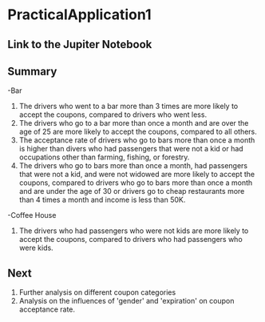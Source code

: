 # PracticalApplication1
## Link to the Jupiter Notebook

## Summary

-Bar
1. The drivers who went to a bar more than 3 times are more likely to accept the coupons, compared to drivers who went less.
2. The drivers who go to a bar more than once a month and are over the age of 25 are more likely to accept the coupons, compared to all others.
3. The acceptance rate of drivers who go to bars more than once a month is higher than divers who had passengers that were not a kid or had occupations other than farming, fishing, or forestry.
4. The drivers who go to bars more than once a month, had passengers that were not a kid, and were not widowed are more likely to accept the coupons, compared to drivers who go to bars more than once a month and are under the age of 30 or drivers go to cheap restaurants more than 4 times a month and income is less than 50K.

-Coffee House
1. The drivers who had passengers who were not kids are more likely to accept the coupons, compared to drivers who had passengers who were kids.

## Next
1. Further analysis on different coupon categories
2. Analysis on the influences of 'gender' and 'expiration' on coupon acceptance rate.
